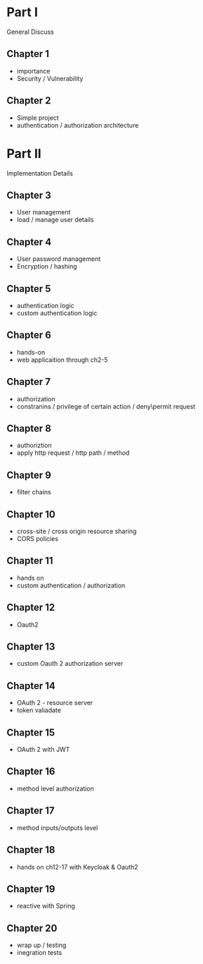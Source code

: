 # Part I
General Discuss

## Chapter 1
* importance
* Security / Vulnerability

## Chapter 2
* Simple project
* authentication / authorization architecture

# Part II
Implementation Details

## Chapter 3
* User management
* load / manage user details

## Chapter 4
* User password management
* Encryption / hashing

## Chapter 5
* authentication logic
* custom authentication logic

## Chapter 6
* hands-on
* web applicaition through ch2-5

## Chapter 7
* authorization
* constranins / privilege of certain action / deny\permit request

## Chapter 8
* authoriztion
* apply http request / http path / method

## Chapter 9
* filter chains

## Chapter 10
* cross-site / cross origin resource sharing
* CORS policies

## Chapter 11
* hands on
* custom authentication / authorization

## Chapter 12
* Oauth2

## Chapter 13
* custom Oauth 2 authorization server

## Chapter 14
* OAuth 2 - resource server
* token valiadate

## Chapter 15
* OAuth 2 with JWT

## Chapter 16
* method level authorization

## Chapter 17
* method inputs/outputs level

## Chapter 18
* hands on ch12-17 with Keycloak & Oauth2

## Chapter 19
* reactive with Spring

## Chapter 20
* wrap up / testing
* inegration tests

